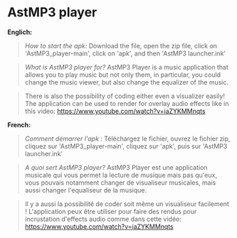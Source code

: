 # AstMP3 player
 
**Englich:**
> *How to start the apk:*
> Download the file, open the zip file, click on 'AstMP3_player-main', click on 'apk', and then 'AstMP3 launcher.ink'

> *What is AstMP3 player for?*
> AstMP3 Player is a music application that allows you to play music but not only them,
> in particular, you could change the music viewer,
> but also change the equalizer of the music.

> There is also the possibility of coding either even a visualizer easily!
> The application can be used to render for overlay audio effects like in this video:
> https://www.youtube.com/watch?v=iaZYKMMnqts

**French:**
> *Comment démarrer l'apk :*
> Téléchargez le fichier, ouvrez le fichier zip, cliquez sur 'AstMP3_player-main', cliquez sur 'apk', puis sur 'AstMP3 launcher.ink'

> *A quoi sert AstMP3 player?*
> AstMP3 Player est une application musicale qui vous permet la lecture de musique mais pas qu'eux,
> vous pouvais notamment changer de visualiseur musicales,
> mais aussi changer l'equaliseur de la musique.

> Il y a aussi la possibilité de coder soit même un visualiseur facilement !
> L'application peux être utiliser pour faire des rendus pour incrustation d'effects audio comme dans cette vidéo:
> https://www.youtube.com/watch?v=iaZYKMMnqts
